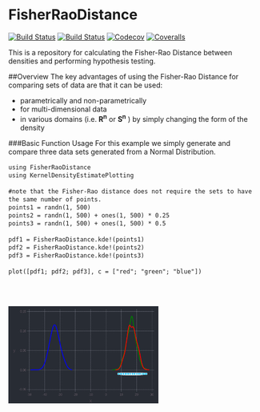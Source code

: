 # FisherRaoDistance

[![Build Status](https://travis-ci.com/wadehenning/FisherRaoDistance.jl.svg?branch=master)](https://travis-ci.com/wadehenning/FisherRaoDistance.jl)
[![Build Status](https://ci.appveyor.com/api/projects/status/github/wadehenning/FisherRaoDistance.jl?svg=true)](https://ci.appveyor.com/project/wadehenning/FisherRaoDistance-jl)
[![Codecov](https://codecov.io/gh/wadehenning/FisherRaoDistance.jl/branch/master/graph/badge.svg)](https://codecov.io/gh/wadehenning/FisherRaoDistance.jl)
[![Coveralls](https://coveralls.io/repos/github/wadehenning/FisherRaoDistance.jl/badge.svg?branch=master)](https://coveralls.io/github/wadehenning/FisherRaoDistance.jl?branch=master)


This is a repository for calculating the Fisher-Rao Distance between densities and performing hypothesis testing.

##Overview
The key advantages of using the Fisher-Rao Distance for comparing sets of data are that it can be used:
 * parametrically and non-parametrically
 * for multi-dimensional data
 * in various domains (i.e.  **R<sup>n</sup>** or **S<sup>n</sup>**  ) by simply changing the form of the density


###Basic Function Usage
For this example we simply generate and compare three data sets generated from a Normal Distribution.

```
using FisherRaoDistance
using KernelDensityEstimatePlotting

#note that the Fisher-Rao distance does not require the sets to have the same number of points.
points1 = randn(1, 500)
points2 = randn(1, 500) + ones(1, 500) * 0.25
points3 = randn(1, 500) + ones(1, 500) * 0.5

pdf1 = FisherRaoDistance.kde!(points1)
pdf2 = FisherRaoDistance.kde!(points2)
pdf3 = FisherRaoDistance.kde!(points3)  

plot([pdf1; pdf2; pdf3], c = ["red"; "green"; "blue"])




```



<img src ="images/DoesItWork.png" width="300"/>
